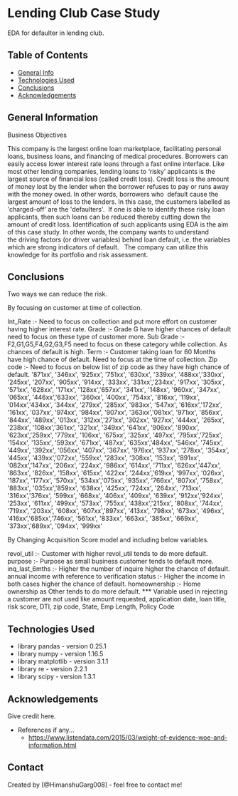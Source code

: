 # Lending Club Case Study
EDA for defaulter in lending club.


## Table of Contents
* [General Info](#general-information)
* [Technologies Used](#technologies-used)
* [Conclusions](#conclusions)
* [Acknowledgements](#acknowledgements)

<!-- You can include any other section that is pertinent to your problem -->

## General Information
Business Objectives


This company is the largest online loan marketplace, facilitating personal loans, business loans, and financing of medical procedures. 
Borrowers can easily access lower interest rate loans through a fast online interface. Like most other lending companies, 
lending loans to ‘risky’ applicants is the largest source of financial loss (called credit loss). Credit loss is the amount 
of money lost by the lender when the borrower refuses to pay or runs away with the money owed. In other words, borrowers who 
default cause the largest amount of loss to the lenders. In this case, the customers labelled as 'charged-off' are the 'defaulters'. 
If one is able to identify these risky loan applicants, then such loans can be reduced thereby cutting down the amount of credit loss. 
Identification of such applicants using EDA is the aim of this case study. In other words, the company wants to understand the driving 
factors (or driver variables) behind loan default, i.e. the variables which are strong indicators of default.  
The company can utilize this knowledge for its portfolio and risk assessment. 


## Conclusions
Two ways we can reduce the risk.

By focusing on customer at time of collection.

Int_Rate :- Need to focus on collection and put more effort on customer having higher interest rate.
Grade :- Grade G have higher chances of default need to focus on these type of customer more.
Sub Grade :- F2,G1,G5,F4,G2,G3,F5 need to focus on these category while collection. As chances of default is high.
Term :- Customer taking loan for 60 Months have high chance of default. Need to focus at the time of collection.
Zip code :- Need to focus on below list of zip code as they have high chance of default.
 '871xx', '346xx', '925xx', '751xx', '630xx', '339xx', '488xx','330xx', '245xx', '207xx', '905xx', '914xx', '333xx', '331xx','234xx', '917xx', '305xx', '571xx', '628xx', '171xx', '128xx','657xx', '341xx', '148xx', '960xx', '347xx', '065xx', '446xx','633xx', '360xx', '400xx', '754xx', '816xx', '119xx', '014xx','434xx', '344xx', '279xx', '285xx', '983xx', '547xx', '616xx','172xx', '161xx', '037xx', '974xx', '984xx', '907xx', '363xx','081xx', '971xx', '856xx', '844xx', '489xx', '013xx', '312xx','271xx', '302xx', '927xx', '444xx', '265xx', '238xx', '108xx','361xx', '321xx', '349xx', '641xx', '906xx', '890xx', '623xx','259xx', '779xx', '106xx', '675xx', '325xx', '497xx', '795xx','725xx', '154xx', '135xx', '593xx', '671xx', '487xx', '635xx','484xx', '546xx', '745xx', '449xx', '392xx', '056xx', '407xx', '367xx', '976xx', '937xx', '278xx', '354xx', '445xx', '439xx','072xx', '559xx', '283xx', '308xx', '153xx', '891xx', '082xx','147xx', '206xx', '224xx', '986xx', '614xx', '711xx', '626xx','447xx', '863xx', '826xx', '158xx', '615xx', '422xx', '244xx','619xx', '997xx', '026xx', '187xx', '177xx', '570xx', '534xx','075xx', '935xx', '766xx', '807xx', '758xx', '883xx', '035xx','859xx', '638xx', '425xx', '724xx', '264xx', '713xx', '316xx','376xx', '599xx', '668xx', '406xx', '409xx', '639xx', '912xx','924xx', '253xx', '611xx', '499xx', '573xx', '755xx', '438xx','215xx', '808xx', '744xx', '719xx', '203xx', '608xx', '607xx','897xx', '413xx', '798xx', '673xx', '496xx', '416xx','685xx','746xx', '561xx', '833xx', '663xx', '385xx', '669xx', '373xx','689xx', '094xx', '999xx‘



By Changing Acquisition Score model and including below variables.

revol_util :- Customer with higher revol_util tends to do more default.
purpose :- Purpose as small business customer tends to default more.
inq_last_6mths :- Higher the number of inquire higher the chance of default.
annual income with reference to verification status :- Higher the income in both cases higher the chance of default.
homeownership :- Home ownership as Other tends to do more default.
*** Variable used in rejecting a customer are not used like amount requested, application date, loan title, risk score, DTI, zip code, State, Emp Length, Policy Code


## Technologies Used
- library pandas - version 0.25.1
- library numpy - version 1.16.5
- library matplotlib - version 3.1.1
- library re - version 2.2.1
- library scipy - version 1.3.1

<!-- As the libraries versions keep on changing, it is recommended to mention the version of library used in this project -->

## Acknowledgements
Give credit here.
- References if any...
	- https://www.listendata.com/2015/03/weight-of-evidence-woe-and-information.html

## Contact
Created by [@HimanshuGarg008] - feel free to contact me!


<!-- Optional -->
<!-- ## License -->
<!-- This project is open source and available under the [... License](). -->

<!-- You don't have to include all sections - just the one's relevant to your project -->